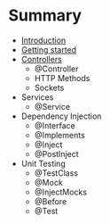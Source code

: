 # Summary

* [Introduction](README.md)
* [Getting started](getting_started.md)
* [Controllers](controllers.md)
   * @Controller
   * HTTP Methods
   * Sockets
* Services
   * @Service
* Dependency Injection
   * @Interface
   * @Implements
   * @Inject
   * @PostInject
* Unit Testing
   * @TestClass
   * @Mock
   * @InjectMocks
   * @Before
   * @Test

